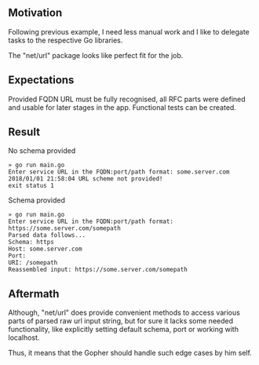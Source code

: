 ## Motivation
Following previous example, I need less manual work and I like to delegate tasks to the respective Go libraries.

The "net/url" package looks like perfect fit for the job.

## Expectations

Provided FQDN URL must be fully recognised, all RFC parts were defined and usable for later stages in the app.
Functional tests can be created.

## Result

No schema provided

```golang
» go run main.go
Enter service URL in the FQDN:port/path format: some.server.com
2018/01/01 21:58:04 URL scheme not provided!
exit status 1
```

Schema provided

```golang
» go run main.go
Enter service URL in the FQDN:port/path format: https://some.server.com/somepath
Parsed data follows...
Schema: https
Host: some.server.com
Port:
URI: /somepath
Reassembled input: https://some.server.com/somepath
```

## Aftermath
Although, "net/url" does provide convenient methods to access various parts of parsed raw url input string,
but for sure it lacks some needed functionality, like explicitly setting default schema, port or working
with localhost.

Thus, it means that the Gopher should handle such edge cases by him self.

